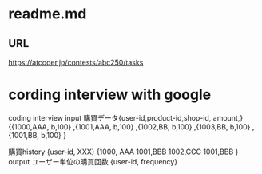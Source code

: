 # readme.md

## URL
https://atcoder.jp/contests/abc250/tasks



# cording interview with google
coding interview 
input
購買データ{user-id,product-id,shop-id, amount,}
{{1000,AAA, b,100}
,{1001,AAA, b,100}
,{1002,BB, b,100}
,{1003,BB, b,100}
,{1001,BB, b,100}
}

購買history {user-id, XXX}
    {1000, AAA
    1001,BBB
    1002,CCC
    1001,BBB
		}
output
ユーザー単位の購買回数 {user-id, frequency}
